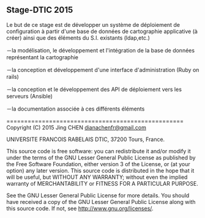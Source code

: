 Stage-DTIC 2015
----------
Le but de ce stage est de développer un système de déploiement de configuration à partir d'une base de données de cartographie applicative (à créer) ainsi que des éléments du S.I. existants (ldap,etc.)

－la modélisation, le développement et l'intégration de la base de données représentant la cartographie

－la conception et développement d'une interface d'administration (Ruby on rails)

－la conception et le développement des API de déploiement vers les serveurs (Ansible)

－la documentation associée à ces différents éléments

==================================================
Copyright (C) 2015 Jing CHEN dianachenfr@gmail.com

UNIVERSITE FRANCOIS RABELAIS DTIC, 37200 Tours, France.

This source code is free software: you can redistribute it and/or modify it under the terms of the GNU Lesser General Public License as published by the Free Software Foundation, either version 3 of the License, or (at your option) any later version. This source code is distributed in the hope that it will be useful, but WITHOUT ANY WARRANTY; without even the implied warranty of MERCHANTABILITY or FITNESS FOR A PARTICULAR PURPOSE.

See the GNU Lesser General Public License for more details. You should have received a copy of the GNU Lesser General Public License along with this source code. If not, see http://www.gnu.org/licenses/.
